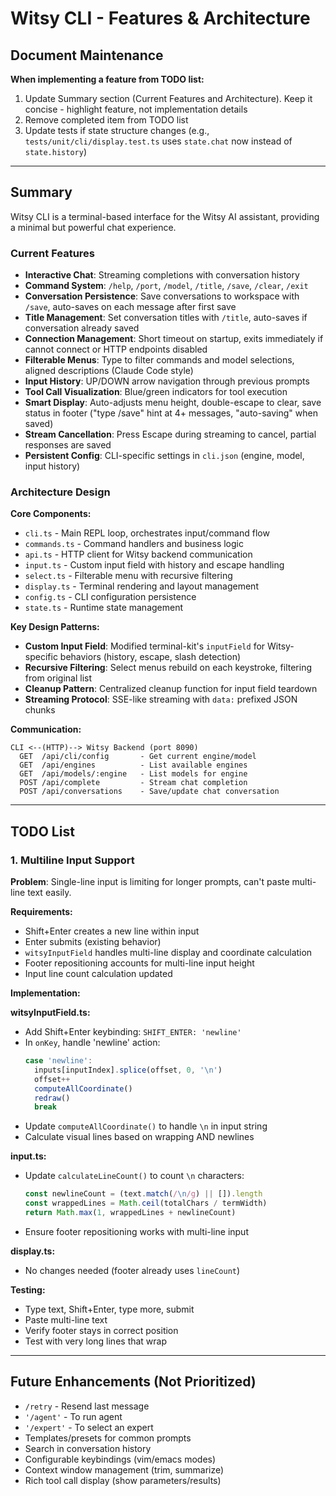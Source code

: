 # Witsy CLI - Features & Architecture

## Document Maintenance

**When implementing a feature from TODO list:**
1. Update Summary section (Current Features and Architecture). Keep it concise - highlight feature, not implementation details
2. Remove completed item from TODO list
3. Update tests if state structure changes (e.g., `tests/unit/cli/display.test.ts` uses `state.chat` now instead of `state.history`)

---

## Summary

Witsy CLI is a terminal-based interface for the Witsy AI assistant, providing a minimal but powerful chat experience.

### Current Features

- **Interactive Chat**: Streaming completions with conversation history
- **Command System**: `/help`, `/port`, `/model`, `/title`, `/save`, `/clear`, `/exit`
- **Conversation Persistence**: Save conversations to workspace with `/save`, auto-saves on each message after first save
- **Title Management**: Set conversation titles with `/title`, auto-saves if conversation already saved
- **Connection Management**: Short timeout on startup, exits immediately if cannot connect or HTTP endpoints disabled
- **Filterable Menus**: Type to filter commands and model selections, aligned descriptions (Claude Code style)
- **Input History**: UP/DOWN arrow navigation through previous prompts
- **Tool Call Visualization**: Blue/green indicators for tool execution
- **Smart Display**: Auto-adjusts menu height, double-escape to clear, save status in footer ("type /save" hint at 4+ messages, "auto-saving" when saved)
- **Stream Cancellation**: Press Escape during streaming to cancel, partial responses are saved
- **Persistent Config**: CLI-specific settings in `cli.json` (engine, model, input history)

### Architecture Design

**Core Components:**
- `cli.ts` - Main REPL loop, orchestrates input/command flow
- `commands.ts` - Command handlers and business logic
- `api.ts` - HTTP client for Witsy backend communication
- `input.ts` - Custom input field with history and escape handling
- `select.ts` - Filterable menu with recursive filtering
- `display.ts` - Terminal rendering and layout management
- `config.ts` - CLI configuration persistence
- `state.ts` - Runtime state management

**Key Design Patterns:**
- **Custom Input Field**: Modified terminal-kit's `inputField` for Witsy-specific behaviors (history, escape, slash detection)
- **Recursive Filtering**: Select menus rebuild on each keystroke, filtering from original list
- **Cleanup Pattern**: Centralized cleanup function for input field teardown
- **Streaming Protocol**: SSE-like streaming with `data:` prefixed JSON chunks

**Communication:**
```
CLI <--(HTTP)--> Witsy Backend (port 8090)
  GET  /api/cli/config       - Get current engine/model
  GET  /api/engines          - List available engines
  GET  /api/models/:engine   - List models for engine
  POST /api/complete         - Stream chat completion
  POST /api/conversations    - Save/update chat conversation
```

---

## TODO List

### 1. Multiline Input Support

**Problem**: Single-line input is limiting for longer prompts, can't paste multi-line text easily.

**Requirements:**
- Shift+Enter creates a new line within input
- Enter submits (existing behavior)
- `witsyInputField` handles multi-line display and coordinate calculation
- Footer repositioning accounts for multi-line input height
- Input line count calculation updated

**Implementation:**

**witsyInputField.ts:**
- Add Shift+Enter keybinding: `SHIFT_ENTER: 'newline'`
- In `onKey`, handle 'newline' action:
  ```typescript
  case 'newline':
    inputs[inputIndex].splice(offset, 0, '\n')
    offset++
    computeAllCoordinate()
    redraw()
    break
  ```
- Update `computeAllCoordinate()` to handle `\n` in input string
- Calculate visual lines based on wrapping AND newlines

**input.ts:**
- Update `calculateLineCount()` to count `\n` characters:
  ```typescript
  const newlineCount = (text.match(/\n/g) || []).length
  const wrappedLines = Math.ceil(totalChars / termWidth)
  return Math.max(1, wrappedLines + newlineCount)
  ```
- Ensure footer repositioning works with multi-line input

**display.ts:**
- No changes needed (footer already uses `lineCount`)

**Testing:**
- Type text, Shift+Enter, type more, submit
- Paste multi-line text
- Verify footer stays in correct position
- Test with very long lines that wrap

---

## Future Enhancements (Not Prioritized)

- `/retry` - Resend last message
- `'/agent'` - To run agent
- `'/expert'` - To select an expert
- Templates/presets for common prompts
- Search in conversation history
- Configurable keybindings (vim/emacs modes)
- Context window management (trim, summarize)
- Rich tool call display (show parameters/results)
